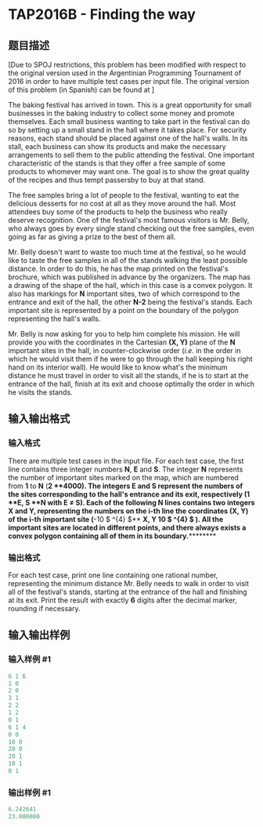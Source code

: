 # TAP2016B - Finding the way

## 题目描述

\[Due to SPOJ restrictions, this problem has been modified with respect to the original version used in the Argentinian Programming Tournament of 2016 in order to have multiple test cases per input file. The original version of this problem (in Spanish) can be found at  \]

The baking festival has arrived in town. This is a great opportunity for small businesses in the baking industry to collect some money and promote themselves. Each small business wanting to take part in the festival can do so by setting up a small stand in the hall where it takes place. For security reasons, each stand should be placed against one of the hall's walls. In its stall, each business can show its products and make the necessary arrangements to sell them to the public attending the festival. One important characteristic of the stands is that they offer a free sample of some products to whomever may want one. The goal is to show the great quality of the recipes and thus tempt passersby to buy at that stand.

The free samples bring a lot of people to the festival, wanting to eat the delicious desserts for no cost at all as they move around the hall. Most attendees buy some of the products to help the business who really deserve recognition. One of the festival's most famous visitors is Mr. Belly, who always goes by every single stand checking out the free samples, even going as far as giving a prize to the best of them all.

Mr. Belly doesn't want to waste too much time at the festival, so he would like to taste the free samples in all of the stands walking the least possible distance. In order to do this, he has the map printed on the festival's brochure, which was published in advance by the organizers. The map has a drawing of the shape of the hall, which in this case is a convex polygon. It also has markings for **N** important sites, two of which correspond to the entrance and exit of the hall, the other **N-2** being the festival's stands. Each important site is represented by a point on the boundary of the polygon representing the hall's walls.

Mr. Belly is now asking for you to help him complete his mission. He will provide you with the coordinates in the Cartesian **(X, Y)** plane of the **N** important sites in the hall, in counter-clockwise order (_i.e._ in the order in which he would visit them if he were to go through the hall keeping his right hand on its interior wall). He would like to know what's the minimum distance he must travel in order to visit all the stands, if he is to start at the entrance of the hall, finish at its exit and choose optimally the order in which he visits the stands.

## 输入输出格式

### 输入格式

There are multiple test cases in the input file. For each test case, the first line contains three integer numbers **N**, **E** and **S**. The integer **N** represents the number of important sites marked on the map, which are numbered from **1** to **N** (**2 ****4000**). The integers **E** and **S** represent the numbers of the sites corresponding to the hall's entrance and its exit, respectively (**1** ****E, S** ****N** with **E ≠ S**). Each of the following **N** lines contains two integers **X** and **Y**, representing the numbers on the **i**-th line the coordinates **(X, Y)** of the **i**-th important site (**-10 $ ^{4} $** ****X, Y** ****10 $ ^{4} $** ). All the important sites are located in different points, and there always exists a convex polygon containing all of them in its boundary.************

### 输出格式

For each test case, print one line containing one rational number, representing the minimum distance Mr. Belly needs to walk in order to visit all of the festival's stands, starting at the entrance of the hall and finishing at its exit. Print the result with exactly **6** digits after the decimal marker, rounding if necessary.

## 输入输出样例

### 输入样例 #1

```cpp
6 1 6
1 0
2 0
3 1
2 2
1 2
0 1
6 1 4
0 0
10 0
20 0
20 1
10 1
0 1
```


### 输出样例 #1

```cpp
6.242641
23.000000
```


